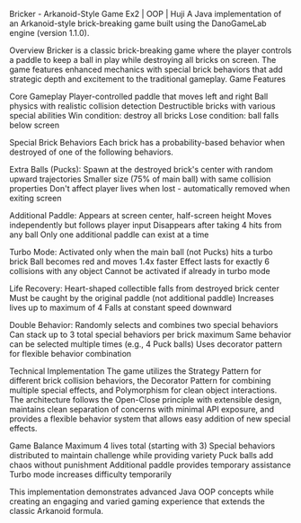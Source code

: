 Bricker - Arkanoid-Style Game
Ex2 | OOP | Huji
A Java implementation of an Arkanoid-style brick-breaking game built using the DanoGameLab engine (version 1.1.0).

Overview
Bricker is a classic brick-breaking game where the player controls a paddle to keep a ball in play while destroying all bricks on screen.
The game features enhanced mechanics with special brick behaviors that add strategic depth and excitement to the traditional gameplay.
Game Features

Core Gameplay
Player-controlled paddle that moves left and right
Ball physics with realistic collision detection
Destructible bricks with various special abilities
Win condition: destroy all bricks
Lose condition: ball falls below screen

Special Brick Behaviors
Each brick has a probability-based behavior when destroyed of one of the following behaviors.

Extra Balls (Pucks):
Spawn at the destroyed brick's center with random upward trajectories
Smaller size (75% of main ball) with same collision properties
Don't affect player lives when lost - automatically removed when exiting screen

Additional Paddle:
Appears at screen center, half-screen height
Moves independently but follows player input
Disappears after taking 4 hits from any ball
Only one additional paddle can exist at a time

Turbo Mode:
Activated only when the main ball (not Pucks) hits a turbo brick
Ball becomes red and moves 1.4x faster
Effect lasts for exactly 6 collisions with any object
Cannot be activated if already in turbo mode

Life Recovery:
Heart-shaped collectible falls from destroyed brick center
Must be caught by the original paddle (not additional paddle)
Increases lives up to maximum of 4
Falls at constant speed downward

Double Behavior:
Randomly selects and combines two special behaviors
Can stack up to 3 total special behaviors per brick maximum
Same behavior can be selected multiple times (e.g., 4 Puck balls)
Uses decorator pattern for flexible behavior combination

Technical Implementation
The game utilizes the Strategy Pattern for different brick collision behaviors, the Decorator Pattern for combining multiple special effects,
and Polymorphism for clean object interactions. The architecture follows the Open-Close principle with extensible design, 
maintains clean separation of concerns with minimal API exposure, and provides a flexible behavior system that allows easy addition of new special effects.

Game Balance
Maximum 4 lives total (starting with 3)
Special behaviors distributed to maintain challenge while providing variety
Puck balls add chaos without punishment
Additional paddle provides temporary assistance
Turbo mode increases difficulty temporarily

This implementation demonstrates advanced Java OOP concepts while creating an engaging and varied gaming experience that extends the classic Arkanoid formula.
